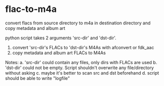 # flac-to-m4a
convert flacs from source directory to m4a in destination directory and copy metadata and album art


python script takes 2 arguments 'src-dir' and 'dst-dir'.

1. convert 'src-dir's FLACs to 'dst-dir's M4As with afconvert or fdk_aac
2. copy metadata and album art FLACs to M4As

Notes:
a. 'src-dir' could contain any files, only dirs with FLACs are used
b. 'dst-dir' could not be empty. Script shouldn't overwrite any file/directory without asking
c. maybe it's better to scan src and dst beforehand
d. script should be able to write "logfile"
